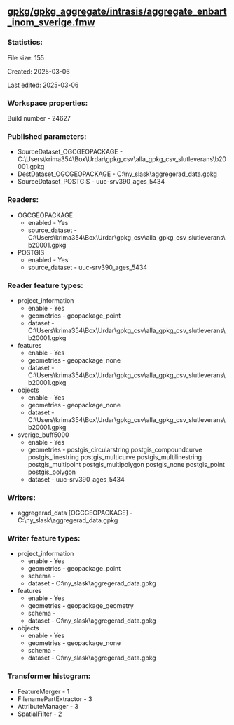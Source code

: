 ﻿## [gpkg/gpkg_aggregate/intrasis/aggregate_enbart_inom_sverige.fmw](https://github.com/kicki58/kix_working_dir/blob/master/gpkg/gpkg_aggregate/intrasis/aggregate_enbart_inom_sverige.fmw)

### Statistics:
File size: 155

Created: 2025-03-06

Last edited: 2025-03-06


### Workspace properties:
Build number    - 24627

### Published parameters:
*  SourceDataset_OGCGEOPACKAGE    -   C:\Users\krima354\Box\Urdar\gpkg_csv\alla_gpkg_csv_slutleverans\b20001.gpkg
*  DestDataset_OGCGEOPACKAGE    -   C:\ny_slask\aggregerad_data.gpkg
*  SourceDataset_POSTGIS    -   uuc-srv390_ages_5434

### Readers:
*  OGCGEOPACKAGE
    * enabled    -  Yes
    * source_dataset    -   C:\Users\krima354\Box\Urdar\gpkg_csv\alla_gpkg_csv_slutleverans\b20001.gpkg
*  POSTGIS
    * enabled    -  Yes
    * source_dataset    -   uuc-srv390_ages_5434

### Reader feature types:
*  project_information
    * enable - Yes
    * geometries - geopackage_point
    * dataset - C:\Users\krima354\Box\Urdar\gpkg_csv\alla_gpkg_csv_slutleverans\b20001.gpkg
*  features
    * enable - Yes
    * geometries - geopackage_none
    * dataset - C:\Users\krima354\Box\Urdar\gpkg_csv\alla_gpkg_csv_slutleverans\b20001.gpkg
*  objects
    * enable - Yes
    * geometries - geopackage_none
    * dataset - C:\Users\krima354\Box\Urdar\gpkg_csv\alla_gpkg_csv_slutleverans\b20001.gpkg
*  sverige_buff5000
    * enable - Yes
    * geometries - postgis_circularstring postgis_compoundcurve postgis_linestring postgis_multicurve postgis_multilinestring postgis_multipoint postgis_multipolygon postgis_none postgis_point postgis_polygon
    * dataset - uuc-srv390_ages_5434


### Writers:
*  aggregerad_data [OGCGEOPACKAGE]    -   C:\ny_slask\aggregerad_data.gpkg

### Writer feature types:
*  project_information
    * enable - Yes
    * geometries - geopackage_point
    * schema - 
    * dataset - C:\ny_slask\aggregerad_data.gpkg
*  features
    * enable - Yes
    * geometries - geopackage_geometry
    * schema - 
    * dataset - C:\ny_slask\aggregerad_data.gpkg
*  objects
    * enable - Yes
    * geometries - geopackage_none
    * schema - 
    * dataset - C:\ny_slask\aggregerad_data.gpkg

### Transformer histogram:
*  FeatureMerger    -   1
*  FilenamePartExtractor    -   3
*  AttributeManager    -   3
*  SpatialFilter    -   2

